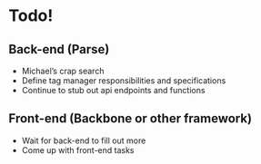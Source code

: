# Todo!

## Back-end (Parse)
+ Michael’s crap search
+ Define tag manager responsibilities and specifications
+ Continue to stub out api endpoints and functions

## Front-end (Backbone or other framework)
+ Wait for back-end to fill out more
+ Come up with front-end tasks
